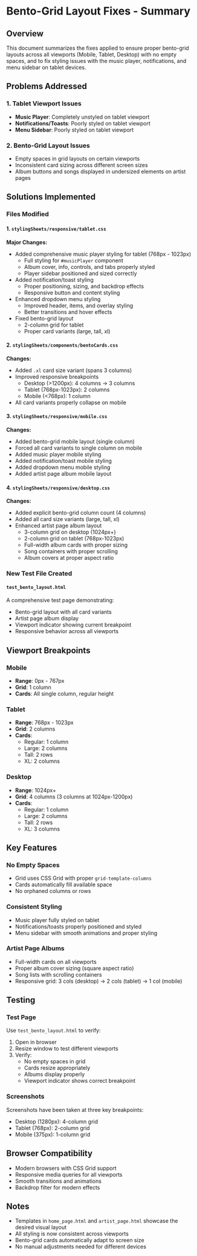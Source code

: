 # Bento-Grid Layout Fixes - Summary

## Overview
This document summarizes the fixes applied to ensure proper bento-grid layouts across all viewports (Mobile, Tablet, Desktop) with no empty spaces, and to fix styling issues with the music player, notifications, and menu sidebar on tablet devices.

## Problems Addressed

### 1. Tablet Viewport Issues
- **Music Player**: Completely unstyled on tablet viewport
- **Notifications/Toasts**: Poorly styled on tablet viewport  
- **Menu Sidebar**: Poorly styled on tablet viewport

### 2. Bento-Grid Layout Issues
- Empty spaces in grid layouts on certain viewports
- Inconsistent card sizing across different screen sizes
- Album buttons and songs displayed in undersized elements on artist pages

## Solutions Implemented

### Files Modified

#### 1. `stylingSheets/responsive/tablet.css`
**Major Changes:**
- Added comprehensive music player styling for tablet (768px - 1023px)
  - Full styling for `#musicPlayer` component
  - Album cover, info, controls, and tabs properly styled
  - Player sidebar positioned and sized correctly
- Added notification/toast styling
  - Proper positioning, sizing, and backdrop effects
  - Responsive button and content styling
- Enhanced dropdown menu styling
  - Improved header, items, and overlay styling
  - Better transitions and hover effects
- Fixed bento-grid layout
  - 2-column grid for tablet
  - Proper card variants (large, tall, xl)

#### 2. `stylingSheets/components/bentoCards.css`
**Changes:**
- Added `.xl` card size variant (spans 3 columns)
- Improved responsive breakpoints
  - Desktop (>1200px): 4 columns → 3 columns
  - Tablet (768px-1023px): 2 columns
  - Mobile (<768px): 1 column
- All card variants properly collapse on mobile

#### 3. `stylingSheets/responsive/mobile.css`
**Changes:**
- Added bento-grid mobile layout (single column)
- Forced all card variants to single column on mobile
- Added music player mobile styling
- Added notification/toast mobile styling
- Added dropdown menu mobile styling
- Added artist page album mobile layout

#### 4. `stylingSheets/responsive/desktop.css`
**Changes:**
- Added explicit bento-grid column count (4 columns)
- Added all card size variants (large, tall, xl)
- Enhanced artist page album layout
  - 3-column grid on desktop (1024px+)
  - 2-column grid on tablet (768px-1023px)
  - Full-width album cards with proper sizing
  - Song containers with proper scrolling
  - Album covers at proper aspect ratio

### New Test File Created

#### `test_bento_layout.html`
A comprehensive test page demonstrating:
- Bento-grid layout with all card variants
- Artist page album display
- Viewport indicator showing current breakpoint
- Responsive behavior across all viewports

## Viewport Breakpoints

### Mobile
- **Range**: 0px - 767px
- **Grid**: 1 column
- **Cards**: All single column, regular height

### Tablet  
- **Range**: 768px - 1023px
- **Grid**: 2 columns
- **Cards**: 
  - Regular: 1 column
  - Large: 2 columns
  - Tall: 2 rows
  - XL: 2 columns

### Desktop
- **Range**: 1024px+
- **Grid**: 4 columns (3 columns at 1024px-1200px)
- **Cards**:
  - Regular: 1 column
  - Large: 2 columns
  - Tall: 2 rows
  - XL: 3 columns

## Key Features

### No Empty Spaces
- Grid uses CSS Grid with proper `grid-template-columns`
- Cards automatically fill available space
- No orphaned columns or rows

### Consistent Styling
- Music player fully styled on tablet
- Notifications/toasts properly positioned and styled
- Menu sidebar with smooth animations and proper styling

### Artist Page Albums
- Full-width cards on all viewports
- Proper album cover sizing (square aspect ratio)
- Song lists with scrolling containers
- Responsive grid: 3 cols (desktop) → 2 cols (tablet) → 1 col (mobile)

## Testing

### Test Page
Use `test_bento_layout.html` to verify:
1. Open in browser
2. Resize window to test different viewports
3. Verify:
   - No empty spaces in grid
   - Cards resize appropriately
   - Albums display properly
   - Viewport indicator shows correct breakpoint

### Screenshots
Screenshots have been taken at three key breakpoints:
- Desktop (1280px): 4-column grid
- Tablet (768px): 2-column grid  
- Mobile (375px): 1-column grid

## Browser Compatibility
- Modern browsers with CSS Grid support
- Responsive media queries for all viewports
- Smooth transitions and animations
- Backdrop filter for modern effects

## Notes
- Templates in `home_page.html` and `artist_page.html` showcase the desired visual layout
- All styling is now consistent across viewports
- Bento-grid cards automatically adapt to screen size
- No manual adjustments needed for different devices
